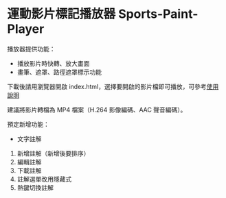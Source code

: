 # 運動影片標記播放器 Sports-Paint-Player

播放器提供功能：
* 播放影片時快轉、放大畫面
* 畫筆、遮罩、路徑遮罩標示功能

下載後請用瀏覽器開啟 index.html，選擇要開啟的影片檔即可播放，可參考[使用說明](https://github.com/ottokang/Sports-Paint-Player/wiki/%E4%BD%BF%E7%94%A8%E8%AA%AA%E6%98%8E "運動影片標記播放器使用說明")

建議將影片轉檔為 MP4 檔案（H.264 影像編碼、AAC 聲音編碼）。

預定新增功能：
* 文字註解
1. 新增註解（新增後要排序）
2. 編輯註解
2. 下載註解
3. 註解選單改用隱藏式
4. 熱鍵切換註解